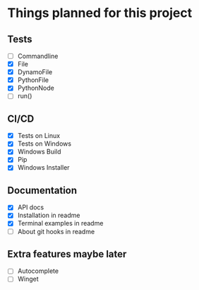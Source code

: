 # Things planned for this project

## Tests

- [ ] Commandline
- [x] File
- [x] DynamoFile
- [x] PythonFile
- [x] PythonNode
- [ ] run()

## CI/CD

- [x] Tests on Linux
- [x] Tests on Windows
- [x] Windows Build
- [x] Pip
- [x] Windows Installer

## Documentation

- [x] API docs
- [x] Installation in readme
- [x] Terminal examples in readme
- [ ] About git hooks in readme

## Extra features maybe later

- [ ] Autocomplete
- [ ] Winget